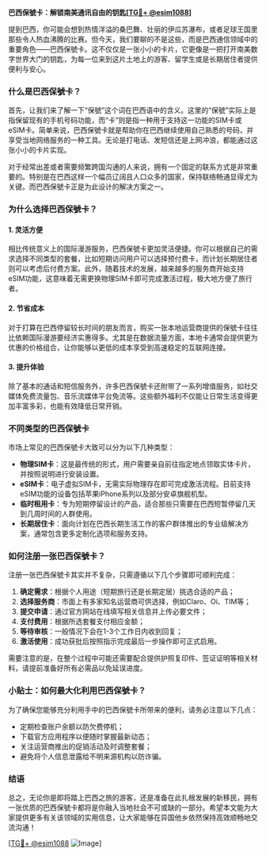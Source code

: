 **巴西保號卡：解锁南美通讯自由的钥匙[[TG💪+ @esim1088](https://t.me/s/esim1088)]**

提到巴西，你可能会想到热情洋溢的桑巴舞、壮丽的伊瓜苏瀑布，或者足球王国里那些令人热血沸腾的比赛。但今天，我们要聊的不是这些，而是巴西通信领域中的重要角色——巴西保號卡。这不仅仅是一张小小的卡片，它更像是一把打开南美数字世界大门的钥匙，为每一位来到这片土地上的游客、留学生或是长期居住者提供便利与安心。

### 什么是巴西保號卡？

首先，让我们来了解一下“保號”这个词在巴西语中的含义。这里的“保號”实际上是指保留现有的手机号码功能，而“卡”则是指一种用于支持这一功能的SIM卡或eSIM卡。简单来说，巴西保號卡就是帮助你在巴西继续使用自己熟悉的号码，并享受当地网络服务的一种工具。无论是打电话、发短信还是上网冲浪，都能通过这张小小的卡片实现。

对于经常出差或者需要频繁跨国沟通的人来说，拥有一个固定的联系方式是非常重要的。特别是在巴西这样一个幅员辽阔且人口众多的国家，保持联络畅通显得尤为关键。而巴西保號卡正是为此设计的解决方案之一。

### 为什么选择巴西保號卡？

#### 1. 灵活方便
相比传统意义上的国际漫游服务，巴西保號卡更加灵活便捷。你可以根据自己的需求选择不同类型的套餐，比如短期访问用户可以选择预付费卡，而计划长期居住者则可以考虑后付费方案。此外，随着技术的发展，越来越多的服务商开始支持eSIM功能，这意味着无需更换物理SIM卡即可完成激活过程，极大地方便了旅行者。

#### 2. 节省成本
对于打算在巴西停留较长时间的朋友而言，购买一张本地运营商提供的保號卡往往比依赖国际漫游要经济实惠得多。尤其是在数据流量方面，本地卡通常会提供更为优惠的价格组合，让你能够以更低的成本享受到高速稳定的互联网连接。

#### 3. 提升体验
除了基本的通话和短信服务外，许多巴西保號卡还附带了一系列增值服务，如社交媒体免费流量包、音乐流媒体平台免流等。这些额外福利不仅能让日常生活变得更加丰富多彩，也能有效降低日常开销。

### 不同类型的巴西保號卡

市场上常见的巴西保號卡大致可以分为以下几种类型：

- **物理SIM卡**：这是最传统的形式，用户需要亲自前往指定地点领取实体卡片，并按照说明进行安装设置。
- **eSIM卡**：电子虚拟SIM卡，无需实际物理存在即可完成激活流程。目前支持eSIM功能的设备包括苹果iPhone系列以及部分安卓旗舰机型。
- **临时租用卡**：专为短期停留设计的产品，适合那些只需要在巴西短暂停留几天到几周时间的人群使用。
- **长期居住卡**：面向计划在巴西长期生活工作的客户群体推出的专业级解决方案，通常包含更多定制化选项和服务支持。

### 如何注册一张巴西保號卡？

注册一张巴西保號卡其实并不复杂，只需遵循以下几个步骤即可顺利完成：

1. **确定需求**：根据个人用途（短期旅行还是长期定居）挑选合适的产品；
2. **选择服务商**：市面上有多家知名运营商可供选择，例如Claro、Oi、TIM等；
3. **提交申请**：通过官方网站在线填写相关信息并上传必要文件；
4. **支付费用**：根据所选套餐支付相应金额；
5. **等待审核**：一般情况下会在1-3个工作日内收到回复；
6. **激活使用**：成功获批后按照指示完成最后一步操作即可正式启用。

需要注意的是，在整个过程中可能还需要配合提供护照复印件、签证证明等相关材料，请提前准备好所有必需品以免延误进度。

### 小贴士：如何最大化利用巴西保號卡？

为了确保您能够充分利用手中的巴西保號卡所带来的便利，请务必注意以下几点：
- 定期检查账户余额以防欠费停机；
- 下载官方应用程序以便随时掌握最新动态；
- 关注运营商推出的促销活动及时调整套餐；
- 避免将个人信息泄露给不明来源机构以防诈骗。

### 结语

总之，无论你是即将踏上巴西之旅的游客，还是准备在此扎根发展的新移民，拥有一张优质的巴西保號卡都将是你融入当地社会不可或缺的一部分。希望本文能为大家提供更多有关该领域的实用信息，让大家能够在异国他乡依然保持高效顺畅地交流沟通！

[[TG💪+ @esim1088](https://t.me/s/esim1088) ![Image](https://i.postimg.cc/4NQfJmqS/Snipaste-2025-05-13-00-14-12.png)]